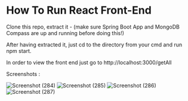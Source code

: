 # How To Run React Front-End
Clone this repo, extract it - (make sure Spring Boot App and MongoDB Compass are up and running before doing this!)

After having extracted it, just cd to the directory from your cmd and run npm start.

In order to view the front end just go to http://localhost:3000/getAll

Screenshots :

![Screenshot (284)](https://user-images.githubusercontent.com/65284952/131210463-7c9c2b4c-bb0c-4203-a145-806a23ec5616.png)
![Screenshot (285)](https://user-images.githubusercontent.com/65284952/131210467-d28ea528-4f85-4475-9d8a-388da053b024.png)
![Screenshot (286)](https://user-images.githubusercontent.com/65284952/131210472-b787db65-68da-49f5-83a8-da975ee14502.png)
![Screenshot (287)](https://user-images.githubusercontent.com/65284952/131210477-c592eaeb-fb04-4857-a957-399f3fc7e2b0.png)






